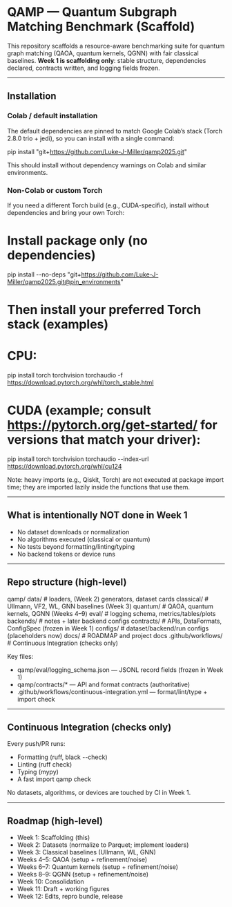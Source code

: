 # QAMP — Quantum Subgraph Matching Benchmark (Scaffold)

This repository scaffolds a resource-aware benchmarking suite for quantum graph matching
(QAOA, quantum kernels, QGNN) with fair classical baselines. **Week 1 is scaffolding only**:
stable structure, dependencies declared, contracts written, and logging fields frozen.

---

## Installation

### Colab / default installation
The default dependencies are pinned to match Google Colab’s stack (Torch 2.8.0 trio + jedi), so you can install with a single command:

pip install "git+https://github.com/Luke-J-Miller/qamp2025.git"

This should install without dependency warnings on Colab and similar environments.

### Non-Colab or custom Torch
If you need a different Torch build (e.g., CUDA-specific), install without dependencies and bring your own Torch:

# Install package only (no dependencies)
pip install --no-deps "git+https://github.com/Luke-J-Miller/qamp2025.git@pin_environments"

# Then install your preferred Torch stack (examples)

# CPU:
pip install torch torchvision torchaudio -f https://download.pytorch.org/whl/torch_stable.html

# CUDA (example; consult https://pytorch.org/get-started/ for versions that match your driver):
pip install torch torchvision torchaudio --index-url https://download.pytorch.org/whl/cu124

Note: heavy imports (e.g., Qiskit, Torch) are not executed at package import time; they are imported lazily inside the functions that use them.

---

## What is intentionally NOT done in Week 1
- No dataset downloads or normalization
- No algorithms executed (classical or quantum)
- No tests beyond formatting/linting/typing
- No backend tokens or device runs

---

## Repo structure (high-level)

qamp/
  data/                 # loaders, (Week 2) generators, dataset cards
  classical/            # Ullmann, VF2, WL, GNN baselines (Week 3)
  quantum/              # QAOA, quantum kernels, QGNN (Weeks 4–9)
  eval/                 # logging schema, metrics/tables/plots
  backends/             # notes + later backend configs
  contracts/            # APIs, DataFormats, ConfigSpec (frozen in Week 1)
configs/                # dataset/backend/run configs (placeholders now)
docs/                   # ROADMAP and project docs
.github/workflows/      # Continuous Integration (checks only)

Key files:
- qamp/eval/logging_schema.json — JSONL record fields (frozen in Week 1)
- qamp/contracts/* — API and format contracts (authoritative)
- .github/workflows/continuous-integration.yml — format/lint/type + import check

---

## Continuous Integration (checks only)
Every push/PR runs:
- Formatting (ruff, black --check)
- Linting (ruff check)
- Typing (mypy)
- A fast import qamp check

No datasets, algorithms, or devices are touched by CI in Week 1.

---

## Roadmap (high-level)
- Week 1: Scaffolding (this)
- Week 2: Datasets (normalize to Parquet; implement loaders)
- Week 3: Classical baselines (Ullmann, WL, GNN)
- Weeks 4–5: QAOA (setup + refinement/noise)
- Weeks 6–7: Quantum kernels (setup + refinement/noise)
- Weeks 8–9: QGNN (setup + refinement/noise)
- Week 10: Consolidation
- Week 11: Draft + working figures
- Week 12: Edits, repro bundle, release
